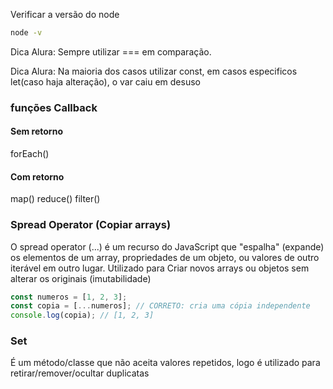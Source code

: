 Verificar a versão do node
```sh
node -v
```


Dica Alura: Sempre utilizar === em comparação.

Dica Alura: Na maioria dos casos utilizar const, em casos especificos let(caso haja alteração), o var caiu em desuso

### funções Callback

#### Sem retorno
forEach()

#### Com retorno
map()
reduce()
filter()


### Spread Operator (Copiar arrays)
O spread operator (...) é um recurso do JavaScript que "espalha" (expande) os elementos de um array, propriedades de um objeto, ou valores de outro iterável em outro lugar.
Utilizado para Criar novos arrays ou objetos sem alterar os originais (imutabilidade)

```js
const numeros = [1, 2, 3];
const copia = [...numeros]; // CORRETO: cria uma cópia independente
console.log(copia); // [1, 2, 3]
```

### Set
É um método/classe que não aceita valores repetidos, logo é utilizado para retirar/remover/ocultar
duplicatas
